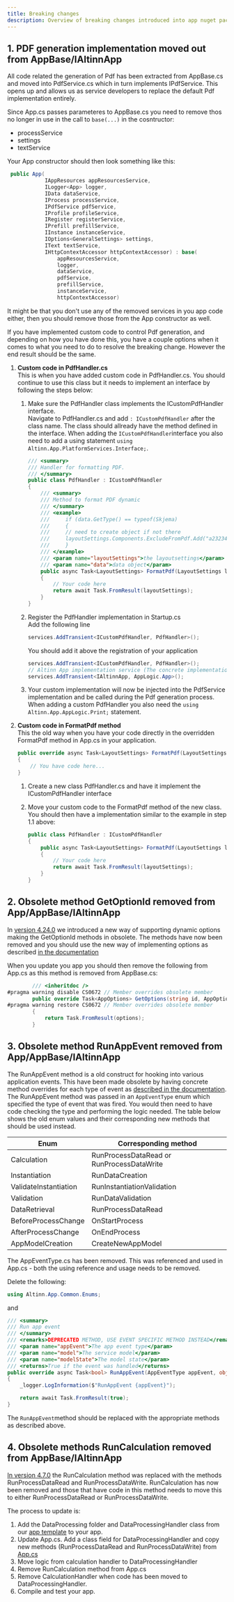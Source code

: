 ```yaml
---
title: Breaking changes
description: Overview of breaking changes introduced into app nuget packages in v5.0.0.
---
```


## 1. PDF generation implementation moved out from AppBase/IAltinnApp
All code related the generation of Pdf has been extracted from AppBase.cs and moved into PdfService.cs which in turn implements IPdfService. This opens up and allows us as service developers to replace the default Pdf implementation entirely.

Since App.cs passes parameteres to AppBase.cs you need to remove thos no longer in use in the call to `base(...)` in the cosntructor:
* processService
* settings
* textService
  
Your App constructor should then look something like this:

```csharp
 public App(
            IAppResources appResourcesService,
            ILogger<App> logger,
            IData dataService,
            IProcess processService,
            IPdfService pdfService,
            IProfile profileService,
            IRegister registerService,
            IPrefill prefillService,
            IInstance instanceService,
            IOptions<GeneralSettings> settings,
            IText textService,
            IHttpContextAccessor httpContextAccessor) : base(
                appResourcesService,
                logger,
                dataService,
                pdfService,
                prefillService,
                instanceService,
                httpContextAccessor)
```
It might be that you don't use any of the removed services in you app code either, then you should remove those from the App constructor as well.


If you have implemented custom code to control Pdf generation, and depending on how you have done this, you have a couple options when it comes to what you need to do to resolve the breaking change. However the end result should be the same.

1. **Custom code in PdfHandler.cs**  
   This is when you have added custom code in PdfHandler.cs. You should continue to use this class but it needs to implement an interface by following the steps below:

   1. Make sure the PdfHandler class implements the ICustomPdfHandler interface.  
    Navigate to PdfHandler.cs and add `: ICustomPdfHandler` after the class name. The class should allready have the method defined in the interface.
    When adding the `ICustomPdfHandler`interface you also need to add a using statement `using Altinn.App.PlatformServices.Interface;`.

        ```csharp
        /// <summary>
        /// Handler for formatting PDF.
        /// </summary>
        public class PdfHandler : ICustomPdfHandler
        {
            /// <summary>
            /// Method to format PDF dynamic
            /// </summary>
            /// <example>
            ///     if (data.GetType() == typeof(Skjema)
            ///     {
            ///     // need to create object if not there
            ///     layoutSettings.Components.ExcludeFromPdf.Add("a23234234");
            ///     }
            /// </example>
            /// <param name="layoutSettings">the layoutsettings</param>
            /// <param name="data">data object</param>
            public async Task<LayoutSettings> FormatPdf(LayoutSettings layoutSettings, object data)
            {
                // Your code here
                return await Task.FromResult(layoutSettings);
            }
        }
        ```
    1. Register the PdfHandler implementation in Startup.cs  
        Add the following line
        ```csharp
        services.AddTransient<ICustomPdfHandler, PdfHandler>();
        ```
        You should add it above the registration of your application
        ```csharp
        services.AddTransient<ICustomPdfHandler, PdfHandler>();
        // Altinn App implementation service (The concrete implementation of logic from Application repository)
        services.AddTransient<IAltinnApp, AppLogic.App>();
        ```

    2. Your custom implementation will now be injected into the PdfService implementation and be called during the Pdf generation process.
       When adding a custom PdfHandler you also need the `using Altinn.App.AppLogic.Print;` statement.

2. **Custom code in FormatPdf method**  
  This the old way when you have your code directly in the overridden FormatPdf method in App.cs in your application.

    ```csharp
    public override async Task<LayoutSettings> FormatPdf(LayoutSettings layoutSettings, object data)
    {
        // You have code here...
    }
    ```
    1. Create a new class PdfHandler.cs and have it implement the ICustomPdfHandler interface
    2. Move your custom code to the FormatPdf method of the new class. You should then have a implementation similar to the example in step 1.1 above:

    
        ```csharp
        public class PdfHandler : ICustomPdfHandler
        {
            public async Task<LayoutSettings> FormatPdf(LayoutSettings layoutSettings, object data)
            {
                // Your code here
                return await Task.FromResult(layoutSettings);
            }
        }
        ```

## 2. Obsolete method GetOptionId removed from App/AppBase/IAltinnApp
In [version 4.24.0](../../v4/whats-new/) we introduced a new way of supporting dynamic options making the GetOptionId methods in obsolete. The methods have now been removed and you should use the new way of implementing options as described [in the documentation](../../../../../app/development/data/options/)

When you update you app you should then remove the following from App.cs as this method is removed from AppBase.cs:
```csharp
        /// <inheritdoc />
#pragma warning disable CS0672 // Member overrides obsolete member
        public override Task<AppOptions> GetOptions(string id, AppOptions options)
#pragma warning restore CS0672 // Member overrides obsolete member
        {
            return Task.FromResult(options);
        }
```

## 3. Obsolete method RunAppEvent removed from App/AppBase/IAltinnApp
The RunAppEvent method is a old construct for hooking into various application events. This have been made obsolete by having concrete method overrides for each type of event as [described in the documentation](/technology/architecture/components/application/construction/altinn-apps/app/app-backend/applogic-events/). The RunAppEvent method was passed in an `AppEventType` enum which specified the type of event that was fired. You would then need to have code checking the type and performing the logic needed. The table below shows the old enum values and their corresponding new methods that should be used instead.

| Enum                      |Corresponding method                       |
| ---                       | ---                                       |
| Calculation               | RunProcessDataRead or RunProcessDataWrite |
| Instantiation             | RunDataCreation                           |
| ValidateInstantiation     | RunInstantiationValidation                |
| Validation                | RunDataValidation                         |
| DataRetrieval             | RunProcessDataRead                        |
| BeforeProcessChange       | OnStartProcess                            |
| AfterProcessChange        | OnEndProcess                              |
| AppModelCreation          | CreateNewAppModel                         |

The AppEventType.cs has been removed. This was referenced and used in App.cs - both the using reference and usage needs to be removed.

Delete the following:
```csharp
using Altinn.App.Common.Enums;
```
and  

```csharp
/// <summary>
/// Run app event
/// </summary>
/// <remarks>DEPRECATED METHOD, USE EVENT SPECIFIC METHOD INSTEAD</remarks>
/// <param name="appEvent">The app event type</param>
/// <param name="model">The service model</param>
/// <param name="modelState">The model state</param>
/// <returns>True if the event was handled</returns>
public override async Task<bool> RunAppEvent(AppEventType appEvent, object model, ModelStateDictionary modelState = null)
{
    _logger.LogInformation($"RunAppEvent {appEvent}");

    return await Task.FromResult(true);
}
```
The `RunAppEvent`method should be replaced with the appropriate methods as described above.

## 4. Obsolete methods RunCalculation removed from AppBase/IAltinnApp
[In version 4.7.0](../../../../../community/changelog/app-nuget/) the RunCalculation method was replaced with the methods RunProcessDataRead and RunProcessDataWrite. RunCalculation has now been removed and those that have code in this method needs to move this to either RunProcessDataRead or RunProcessDataWrite.

The process to update is:

1. Add the DataProcessing folder and DataProcessingHandler class from our [app template](https://github.com/Altinn/app-template-dotnet/blob/e600e19/src/App/logic/DataProcessing/DataProcessingHandler.cs) to your app.
2. Update App.cs. Add a class field for DataProcessingHandler and copy new methods (RunProcessDataRead and RunProcessDataWrite) from [App.cs](https://github.com/Altinn/app-template-dotnet/blob/e600e19/src/App/logic/App.cs)
3. Move logic from calculation handler to DataProcessingHandler
4. Remove RunCalculation method from App.cs
5. Remove CalculationHandler when code has been moved to DataProcessingHandler.
6. Compile and test your app. 
